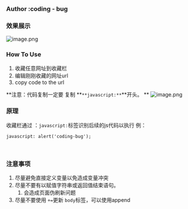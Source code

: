 ### Author :coding - bug
### 效果展示


![image.png](https://cdn.nlark.com/yuque/0/2022/png/21514340/1643204891803-5a35d465-52ab-4a26-ac0a-1506e9bbb832.png#clientId=u49b39c3f-e044-4&crop=0&crop=0&crop=1&crop=1&from=paste&height=992&id=u15e49aaf&margin=%5Bobject%20Object%5D&name=image.png&originHeight=992&originWidth=1920&originalType=binary&ratio=1&rotation=0&showTitle=false&size=1432570&status=done&style=none&taskId=u9d8923ff-54b7-457b-99a2-f4c5f7b84aa&title=&width=1920)
### How To Use

1. 收藏任意网址到收藏栏
1. 编辑刚刚收藏的网址url
1. copy code to the url

**注意：代码复制一定要 复制 **`**javascript:**`**开头。  **
![image.png](https://cdn.nlark.com/yuque/0/2022/png/21514340/1643206149699-8a62e855-391b-4031-8993-6f961fafd61f.png#clientId=u8c64da07-5d2c-4&crop=0&crop=0&crop=1&crop=1&from=paste&height=263&id=ubc77af20&margin=%5Bobject%20Object%5D&name=image.png&originHeight=263&originWidth=387&originalType=binary&ratio=1&rotation=0&showTitle=false&size=10162&status=done&style=none&taskId=ue64d0b5c-34a5-41c6-a79f-8e7369c90f2&title=&width=387)
​

### 原理
收藏栏通过 ：`javascript:`标签识别后续的js代码以执行
例：
```
javascript: alert('coding-bug');
```
​

### 注意事项

1. 尽量避免直接定义变量以免造成变量冲突
1. 尽量不要有以赋值字符串或返回值结束语句。
   1. 会造成页面伪刷新问题
3. 尽量不要使用 `+=`更新 `body`标签，可以使用append

​

